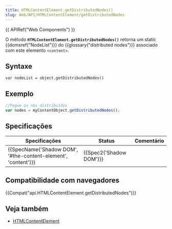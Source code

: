 ```yaml
---
title: HTMLContentElement.getDistributedNodes()
slug: Web/API/HTMLContentElement/getDistributedNodes
---
```


{{ APIRef("Web Components") }}

O método **`HTMLContentElement.getDistributedNodes()`** retorna um static {{domxref("NodeList")}} do {{glossary("distributed nodes")}} associado com este elemento `<content>`.

## Syntaxe

```
var nodeList = object.getDistributedNodes()
```

## Exemplo

```js
//Pegue os nós distribuídos
var nodes = myContentObject.getDistributedNodes();
```

## Specificações

| Specificações                                                                    | Status                           | Comentário |
| -------------------------------------------------------------------------------- | -------------------------------- | ---------- |
| {{SpecName('Shadow DOM', '#the-content-element', 'content')}} | {{Spec2('Shadow DOM')}} |            |

## Compatibilidade com navegadores

{{Compat("api.HTMLContentElement.getDistributedNodes")}}

## Veja também

- [HTMLContentElement](/pt-BR/docs/Web/API/HTMLContentElement)
